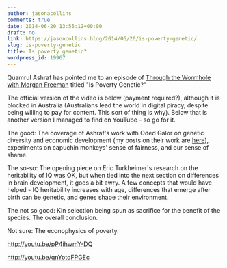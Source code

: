 ```yaml
---
author: jasonacollins
comments: true
date: 2014-06-20 13:55:12+00:00
draft: no
link: https://jasoncollins.blog/2014/06/20/is-poverty-genetic/
slug: is-poverty-genetic
title: Is poverty genetic?
wordpress_id: 19967
---
```


Quamrul Ashraf has pointed me to an episode of [Through the Wormhole with Morgan Freeman](http://www.sciencechannel.com/tv-shows/through-the-wormhole/season-5-episodes8.htm) titled "Is Poverty Genetic?"

The official version of the video is below (payment required?), although it is blocked in Australia (Australians lead the world in digital piracy, despite being willing to pay for content. This sort of thing is why). Below that is another version I managed to find on YouTube - so go for it.

The good: The coverage of Ashraf's work with Oded Galor on genetic diversity and economic development (my posts on their work are [here](https://jasoncollins.blog/2013/02/07/the-out-of-africa-hypothesis-human-genetic-diversity-and-comparative-economic-development/)), experiments on capuchin monkeys' sense of fairness, and our sense of shame.

The so-so: The opening piece on Eric Turkheimer's research on the heritability of IQ was OK, but when tied into the next section on differences in brain development, it goes a bit awry. A few concepts that would have helped - IQ heritability increases with age, differences that emerge after birth can be genetic, and genes shape their environment.

The not so good: Kin selection being spun as sacrifice for the benefit of the species. The overall conclusion.

Not sure: The econophysics of poverty.

http://youtu.be/pP4ihwmY-DQ

http://youtu.be/qnYotqFPGEc
